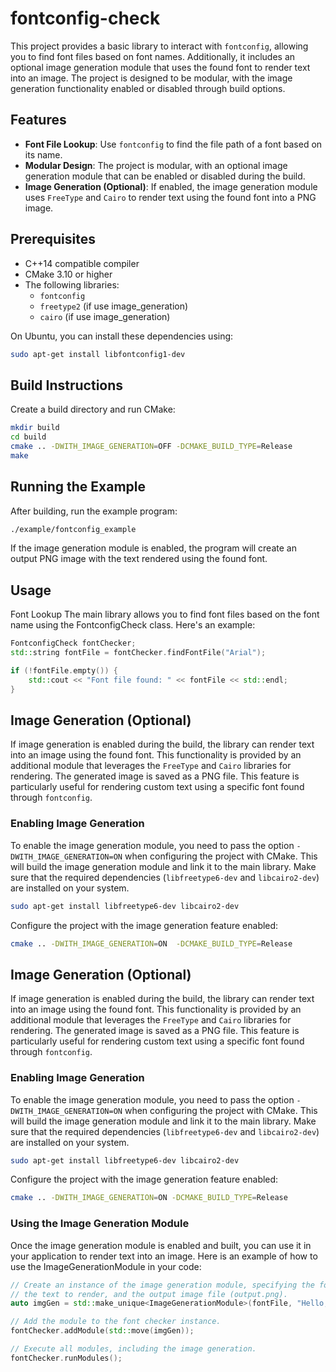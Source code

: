 # fontconfig-check

This project provides a basic library to interact with `fontconfig`, allowing you to find font files based on font names. Additionally, it includes an optional image generation module that uses the found font to render text into an image. The project is designed to be modular, with the image generation functionality enabled or disabled through build options.

## Features

- **Font File Lookup**: Use `fontconfig` to find the file path of a font based on its name.
- **Modular Design**: The project is modular, with an optional image generation module that can be enabled or disabled during the build.
- **Image Generation (Optional)**: If enabled, the image generation module uses `FreeType` and `Cairo` to render text using the found font into a PNG image.

## Prerequisites

- C++14 compatible compiler
- CMake 3.10 or higher
- The following libraries:
  - `fontconfig`
  - `freetype2` (if use image_generation)
  - `cairo` (if use image_generation)

On Ubuntu, you can install these dependencies using:

```bash
sudo apt-get install libfontconfig1-dev
```

## Build Instructions
Create a build directory and run CMake:
```bash
mkdir build
cd build
cmake .. -DWITH_IMAGE_GENERATION=OFF -DCMAKE_BUILD_TYPE=Release
make
```

## Running the Example
After building, run the example program:

```bash
./example/fontconfig_example
```
If the image generation module is enabled, the program will create an output PNG image with the text rendered using the found font.

## Usage
Font Lookup
The main library allows you to find font files based on the font name using the FontconfigCheck class. Here's an example:

```cpp
FontconfigCheck fontChecker;
std::string fontFile = fontChecker.findFontFile("Arial");

if (!fontFile.empty()) {
    std::cout << "Font file found: " << fontFile << std::endl;
}
```

## Image Generation (Optional)

If image generation is enabled during the build, the library can render text into an image using the found font. This functionality is provided by an additional module that leverages the `FreeType` and `Cairo` libraries for rendering. The generated image is saved as a PNG file. This feature is particularly useful for rendering custom text using a specific font found through `fontconfig`.

### Enabling Image Generation

To enable the image generation module, you need to pass the option `-DWITH_IMAGE_GENERATION=ON` when configuring the project with CMake. This will build the image generation module and link it to the main library. Make sure that the required dependencies (`libfreetype6-dev` and `libcairo2-dev`) are installed on your system.

```bash
sudo apt-get install libfreetype6-dev libcairo2-dev
```
Configure the project with the image generation feature enabled:
```bash 
cmake .. -DWITH_IMAGE_GENERATION=ON  -DCMAKE_BUILD_TYPE=Release
```


## Image Generation (Optional)

If image generation is enabled during the build, the library can render text into an image using the found font. This functionality is provided by an additional module that leverages the `FreeType` and `Cairo` libraries for rendering. The generated image is saved as a PNG file. This feature is particularly useful for rendering custom text using a specific font found through `fontconfig`.

### Enabling Image Generation

To enable the image generation module, you need to pass the option `-DWITH_IMAGE_GENERATION=ON` when configuring the project with CMake. This will build the image generation module and link it to the main library. Make sure that the required dependencies (`libfreetype6-dev` and `libcairo2-dev`) are installed on your system.

```bash
sudo apt-get install libfreetype6-dev libcairo2-dev
```
Configure the project with the image generation feature enabled:

```bash
cmake .. -DWITH_IMAGE_GENERATION=ON -DCMAKE_BUILD_TYPE=Release
```

### Using the Image Generation Module
Once the image generation module is enabled and built, you can use it in your application to render text into an image. Here is an example of how to use the ImageGenerationModule in your code:

```cpp
// Create an instance of the image generation module, specifying the font file,
// the text to render, and the output image file (output.png).
auto imgGen = std::make_unique<ImageGenerationModule>(fontFile, "Hello, World!", "output.png");

// Add the module to the font checker instance.
fontChecker.addModule(std::move(imgGen));

// Execute all modules, including the image generation.
fontChecker.runModules();

```